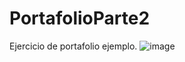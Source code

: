 # PortafolioParte2
Ejercicio de portafolio ejemplo. 
![image](https://user-images.githubusercontent.com/54821048/157338495-da8764d1-e02f-4140-9f00-e3a86b9228ce.png)
